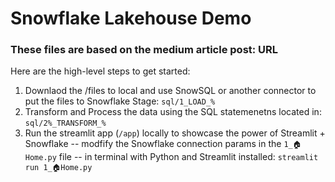 # Snowflake Lakehouse Demo

### These files are based on the medium article post: URL 

Here are the high-level steps to get started:
  1. Downlaod the /files to local and use SnowSQL or another connector to put the files to Snowflake Stage: `sql/1_LOAD_%`
  2. Transform and Process the data using the SQL statemenetns located in: `sql/2%_TRANSFORM_%`
  3. Run the streamlit app (`/app`) locally to showcase the power of Streamlit + Snowflake
  -- modfify the Snowflake connection params in the `1_🏠Home.py` file
  -- in terminal with Python and Streamlit installed: `streamlit run 1_🏠Home.py`


